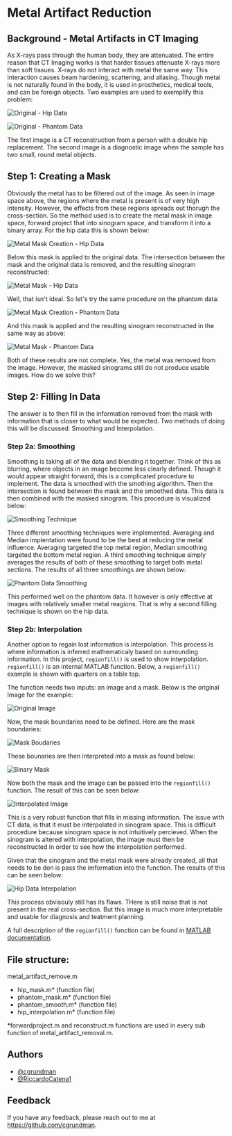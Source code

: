 # Metal Artifact Reduction

## Background - Metal Artifacts in CT Imaging

As X-rays pass through the human body, they are attenuated. The entire reason that CT Imaging works is that harder tissues attenuate X-rays more than soft tissues. X-rays do not interact with metal the same way. This interaction causes beam hardening, scattering, and aliasing. Though metal is not naturally found in the body, it is used in prosthetics, medical tools, and can be foreign objects. Two examples are used to exemplify this problem:

![Original - Hip Data](https://github.com/cgrundman/CT-Imaging/blob/main/3_metal_artifact_reduction/figures/hip_sino_original_data.jpg)

![Original - Phantom Data](https://github.com/cgrundman/CT-Imaging/blob/main/3_metal_artifact_reduction/figures/phantom_sino_original_data.jpg)

The first image is a CT reconstruction from a person with a double hip replacement. The second image is a diagnostic image when the sample has two small, round metal objects.

## Step 1: Creating a Mask

Obviously the metal has to be filtered out of the image. As seen in image space above, the regions where the metal is present is of very high intensity. However, the effects from these regions spreads out thorugh the cross-section. So the method used is to create the metal mask in image space, forward project that into sinogram space, and transform it into a binary array. For the hip data this is shown below:

![Metal Mask Creation - Hip Data](https://github.com/cgrundman/CT-Imaging/blob/main/3_metal_artifact_reduction/figures/hip_sino_metal_mask_creation.jpg)

Below this mask is applied to the original data. The intersection between the mask and the original data is removed, and the resulting sinogram reconstructed:

![Metal Mask - Hip Data](https://github.com/cgrundman/CT-Imaging/blob/main/3_metal_artifact_reduction/figures/hip_sino_original_data.jpg)

Well, that isn't ideal. So let's try the same procedure on the phantom data:

![Metal Mask Creation - Phantom Data](https://github.com/cgrundman/CT-Imaging/blob/main/3_metal_artifact_reduction/figures/phantom_sino_metal_mask_creation.jpg)

And this mask is applied and the resulting sinogram reconstructed in the same way as above:

![Metal Mask - Phantom Data](https://github.com/cgrundman/CT-Imaging/blob/main/3_metal_artifact_reduction/figures/phantom_sino_original_data.jpg)

Both of these results are not complete. Yes, the metal was removed from the image. However, the masked sinograms still do not produce usable images. How do we solve this?

## Step 2: Filling In Data

The answer is to then fill in the information removed from the mask with information that is closer to what would be expected. Two methods of doing this will be discussed: Smoothing and Interpolation. 

### Step 2a: Smoothing

Smoothing is taking all of the data and blending it together. Think of this as blurring, where objects in an image become less clearly defined. Though it would appear straight forward, this is a complicated procedure to implement. The data is smoothed with the smothing algorithm. Then the intersection is found between the mask and the smoothed data. This data is then combined with the masked sinogram. This procedure is visualized below:

![Smoothing Technique](https://github.com/cgrundman/CT-Imaging/blob/main/3_metal_artifact_reduction/figures/smoothing_technique.jpg)

Three different smoothing techniques were implemented. Averaging and Median implentation were found to be the best at reducing the metal influence. Averaging targeted the top metal region, Median smoothing targeted the bottom metal region. A third smoothing technique simply averages the results of both of these smoothing to target both metal sections. The results of all three smoothings are shown below:

![Phantom Data Smoothing](https://github.com/cgrundman/CT-Imaging/blob/main/3_metal_artifact_reduction/figures/phantom_sino_original_data.jpg)

This performed well on the phantom data. It however is only effective at images with relatively smaller metal reagions. That is why a second filling technique is shown on the hip data.

### Step 2b: Interpolation

Another option to regain lost information is interpolation. This process is where information is inferred mathematicaly based on surrounding information. In this project, ```regionfill()``` is used to show interpolation. ```regionfill()``` is an internal MATLAB function. Below, a ```regionfill()``` example is shown with quarters on a table top.

The function needs two inputs: an image and a mask. Below is the original Image for the example:

![Original Image](https://github.com/cgrundman/CT-Imaging/blob/main/3_metal_artifact_reduction/figures/FillRegionsUsingMaskImageExample_01.png)

Now, the mask boundaries need to be defined. Here are the mask boundaries:

![Mask Boudaries](https://github.com/cgrundman/CT-Imaging/blob/main/3_metal_artifact_reduction/figures/FillRegionsUsingMaskImageExample_02.png)

These bounaries are then interpreted into a mask as found below:

![Binary Mask](https://github.com/cgrundman/CT-Imaging/blob/main/3_metal_artifact_reduction/figures/FillRegionsUsingMaskImageExample_03.png)

Now both the mask and the image can be passed into the ```regionfill()``` function. The result of this can be seen below:

![Interpolated Image](https://github.com/cgrundman/CT-Imaging/blob/main/3_metal_artifact_reduction/figures/FillRegionsUsingMaskImageExample_04.png)

This is a very robust function that fills in missing information. The issue with CT data, is that it must be interpolated in sinogram space. This is difficult procedure because sinogram space is not intuitively percieved. When the sinogram is altered with interpolation, the image must then be reconstructed in order to see how the interpolation performed.

Given that the sinogram and the metal mask were already created, all that needs to be don is pass the imformation into the function. The results of this can be seen below:

![Hip Data Interpolation](https://github.com/cgrundman/CT-Imaging/blob/main/3_metal_artifact_reduction/figures/hip_interpolation_results.jpg)

This process obvisouly still has its flaws. THere is still noise that is not present in the real cross-section. But this image is much more interpretable and usable for diagnosis and teatment planning.

A full description of the ```regionfill()``` function can be found in [MATLAB documentation](https://de.mathworks.com/help/images/ref/regionfill.html).

## File structure:
metal_artifact_remove.m
  - hip_mask.m* (function file)
  - phantom_mask.m* (function file)
  - phantom_smooth.m* (function file)
  - hip_interpolation.m* (function file)

*forwardproject.m and reconstruct.m functions are used in every sub function of metal_artifact_removal.m.

## Authors

- [@cgrundman](https://github.com/cgrundman/)
- [@RiccardoCatena1](https://github.com/RiccardoCatena1/)


## Feedback

If you have any feedback, please reach out to me at https://github.com/cgrundman.
